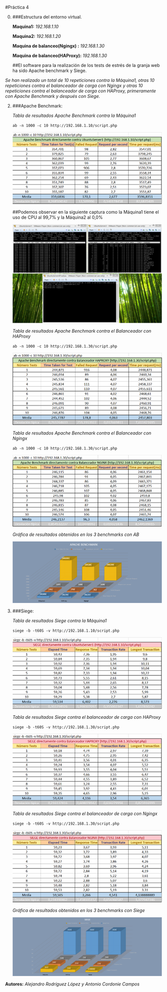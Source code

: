 #Práctica 4


0. ###Estructura del entorno virtual.

	**Maquina1:** *192.168.1.10*

	**Maquina2:** *192.168.1.20*

	**Maquina de balanceo(Ngingx) :** *192.168.1.30*

	**Maquina de balanceo(HAProxy):** *192.168.1.30*


	##El software para la realización de los tests de estrés de la granja web ha sido Apache benchmark y Siege.

*Se han realizado un total de 10 repeticiones contra la Máquina1, otras 10 repeticiones contra el balanceador de carga con Ngingx y otras 10 repeticiones contra el balanceador de carga con HAProxy, primeramente con Apache Benchmark y después con Siege.*


2. ###Apache Benchmark:


	*Tabla de resultados Apache Benchmark contra la Máquina1*
	
	`ab -n 1000 -c 10 http://192.168.1.10/script.php`

	![Imagen 1](Capturas/4__1.png "Práctica 4.1")

	##Podemos observar en la siguiente captura como la Máquina1 tiene el uso de CPU al 99,7% y la Máquina2 al 0,0%
	
	![Imagen 2](Capturas/AB-contra-UbuntuServer1.png "Práctica 4.1")



	*Tabla de resultados Apache Benchmark contra el Balanceador con HAProxy*
	
	`ab -n 1000 -c 10 http://192.168.1.30/script.php`

	![Imagen 3](Capturas/4__2.png "Práctica 4.1")


	*Tabla de resultados Apache Benchmark contra el Balanceador con Ngingx*
	
	`ab -n 1000 -c 10 http://192.168.1.30/script.php`

	![Imagen 4](Capturas/4__3.png "Práctica 4.1")


	*Gráfica de resultados obtenidos en los 3 benchmarks con AB*

	![Imagen 5](Capturas/4__7.png "Práctica 4.1")


3. ###Siege:

	*Tabla de resultados Siege contra la Máquina1*
	
	`siege -b -t60S -v http://192.168.1.10/script.php`

	![Imagen 1](Capturas/4__4.png "Práctica 4.2")


	*Tabla de resultados Siege contra el balanceador de carga con HAProxy*
	
	`siege -b -t60S -v http://192.168.1.30/script.php`

	![Imagen 2](Capturas/4__5.png "Práctica 4.2")


	*Tabla de resultados Siege contra el balanceador de carga con Ngingx*
	
	`siege -b -t60S -v http://192.168.1.30/script.php`

	![Imagen 3](Capturas/4__6.png "Práctica 4.2")


	*Gráfica de resultados obtenidos en los 3 benchmarks con Siege*

	![Imagen 4](Capturas/4__8.png "Práctica 4.2")



**Autores:** *Alejandro Rodríguez López y Antonio Cordonie Campos*	
		
	


